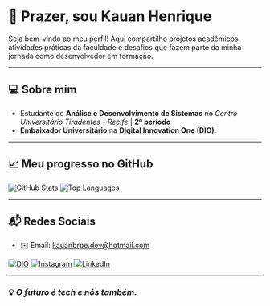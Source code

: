 # 👋 Prazer, sou **Kauan Henrique**

Seja bem-vindo ao meu perfil! Aqui compartilho projetos acadêmicos, atividades práticas da faculdade e desafios que fazem parte da minha jornada como desenvolvedor em formação.

---

## 💻 Sobre mim

- Estudante de **Análise e Desenvolvimento de Sistemas** no *Centro Universitário Tiradentes - Recife* | **2º período**
- **Embaixador Universitário** na **Digital Innovation One (DIO)**.

---

## 📈 Meu progresso no GitHub

<div>
  <img src="https://github-readme-stats.vercel.app/api?username=kauanbrpe&show_icons=true&theme=dark&include_all_commits=true&count_private=true" alt="GitHub Stats">
  <img src="https://github-readme-stats.vercel.app/api/top-langs/?username=kauanbrpe&layout=compact&langs_count=16&theme=dark" alt="Top Languages">
</div>

---

## 📬 Redes Sociais

- ✉️ Email: [kauanbrpe.dev@hotmail.com](mailto:kauanbrpe.dev@hotmail.com)

[![DIO](https://img.shields.io/badge/-DIO-%23E4405F?style=for-the-badge&logo=dio&logoColor=white)](https://dio.me/users/kauanbrpe_dev)  [![Instagram](https://img.shields.io/badge/-Instagram-%23E4405F?style=for-the-badge&logo=instagram&logoColor=white)](https://www.instagram.com/kauanbrpe.dev/)  [![LinkedIn](https://img.shields.io/badge/-LinkedIn-%230077B5?style=for-the-badge&logo=linkedin&logoColor=white)](https://www.linkedin.com/in/kauanbrpe)

---

### 💡 *O futuro é tech e nós também.*
